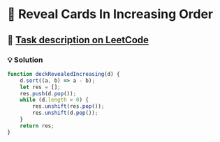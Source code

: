 # 📝 Reveal Cards In Increasing Order

## 🔗 [Task description on LeetCode](https://leetcode.com/problems/reveal-cards-in-increasing-order/description/)

### 💡 Solution

```javascript
function deckRevealedIncreasing(d) {
    d.sort((a, b) => a - b);
    let res = [];
    res.push(d.pop());
    while (d.length > 0) {
        res.unshift(res.pop());
        res.unshift(d.pop());
    }
    return res;
}
```
